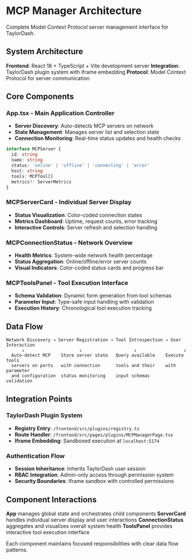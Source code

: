 # MCP Manager Architecture

Complete Model Context Protocol server management interface for TaylorDash.

## System Architecture

**Frontend**: React 18 + TypeScript + Vite development server
**Integration**: TaylorDash plugin system with iframe embedding
**Protocol**: Model Context Protocol for server communication

## Core Components

### App.tsx - Main Application Controller
- **Server Discovery**: Auto-detects MCP servers on network
- **State Management**: Manages server list and selection state
- **Connection Monitoring**: Real-time status updates and health checks

```typescript
interface MCPServer {
  id: string
  name: string
  status: 'online' | 'offline' | 'connecting' | 'error'
  host: string
  tools: MCPTool[]
  metrics?: ServerMetrics
}
```

### MCPServerCard - Individual Server Display
- **Status Visualization**: Color-coded connection states
- **Metrics Dashboard**: Uptime, request counts, error tracking
- **Interactive Controls**: Server refresh and selection handling

### MCPConnectionStatus - Network Overview
- **Health Metrics**: System-wide network health percentage
- **Status Aggregation**: Online/offline/error server counts
- **Visual Indicators**: Color-coded status cards and progress bar

### MCPToolsPanel - Tool Execution Interface
- **Schema Validation**: Dynamic form generation from tool schemas
- **Parameter Input**: Type-safe input handling with validation
- **Execution History**: Chronological tool execution tracking

## Data Flow

```
Network Discovery → Server Registration → Tool Introspection → User Interaction
      ↓                     ↓                    ↓                  ↓
  Auto-detect MCP    Store server state   Query available    Execute tools
  servers on ports   with connection      tools and their    with parameter
  and configuration  status monitoring    input schemas      validation
```

## Integration Points

### TaylorDash Plugin System
- **Registry Entry**: `/frontend/src/plugins/registry.ts`
- **Route Handler**: `/frontend/src/pages/plugins/MCPManagerPage.tsx`
- **Iframe Embedding**: Sandboxed execution at `localhost:5174`

### Authentication Flow
- **Session Inheritance**: Inherits TaylorDash user session
- **RBAC Integration**: Admin-only access through permission system
- **Security Boundaries**: Iframe sandbox with controlled permissions

## Component Interactions

**App** manages global state and orchestrates child components
**ServerCard** handles individual server display and user interactions
**ConnectionStatus** aggregates and visualizes overall system health
**ToolsPanel** provides interactive tool execution interface

Each component maintains focused responsibilities with clear data flow patterns.